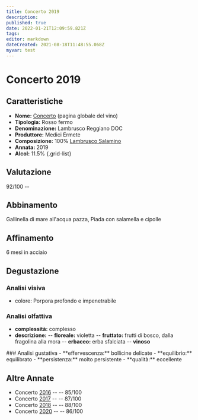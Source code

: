 ```yaml
---
title: Concerto 2019
description: 
published: true
date: 2022-01-21T12:09:59.821Z
tags: 
editor: markdown
dateCreated: 2021-08-18T11:48:55.068Z
myvar: test
---
```


# Concerto 2019

## Caratteristiche
- **Nome:** <span id="nome">[Concerto](/vini/Italia/Emilia/Medici-Ermete/Concerto/scheda-globale)</span> (pagina globale del vino) 
- **Tipologia:** Rosso fermo
- **Denominazione:** <span id="denominazione">Lambrusco Reggiano DOC</span> 
- **Produttore:** <span id="cantina">Medici Ermete</span> 
- **Composizione:** <span id="vitigno">100% [Lambrusco Salamino](/vitigni/Italia/bacca-nera/lambrusco-salamino)</span>
- **Annata:** <span id="annata">2019</span>
- **Alcol:** 11.5%
{.grid-list}

## Valutazione

<span id="punteggio">92/100</span> -- <span class="valutazione"><span class="star-5"></span></span>

## Abbinamento
Gallinella di mare all'acqua pazza, Piada con salamella e cipolle

## Affinamento
6 mesi in acciaio 

## Degustazione

### Analisi visiva
- colore: Porpora profondo e impenetrabile

### Analisi olfattiva
<div class="vini" id="concerto"></div>
<div class="olfattiva-testo">

- **complessità:**  <span id="complessitaVino">complesso</span>
- **descrizione:** 
  -- **<span id="florealeInput">floreale</span>:** violetta
  -- **<span id="fruttatoInput">fruttato</span>:** frutti di bosco, dalla fragolina alla mora
  -- **<span id="vegetaleInput">erbaceo</span>:** erba sfalciata
  -- **<span id="vinosoInput">vinoso</span>**

</div>
### Analisi gustativa
- **effervescenza:** bollicine delicate
- **equilibrio:** equilibrato
- **persistenza:** molto persistente
- **qualità:** eccellente

## Altre Annate
- Concerto [2016](/vini/Italia/Emilia/Medici-Ermete/Concerto/2016) -- <span class="star-3"></span> -- 85/100
- Concerto [2017](/vini/Italia/Emilia/Medici-Ermete/Concerto/2017) -- <span class="star-3"></span> -- 87/100
- Concerto [2018](/vini/Italia/Emilia/Medici-Ermete/Concerto/2018) -- <span class="star-3"></span> -- 88/100
- Concerto [2020](/vini/Italia/Emilia/Medici-Ermete/Concerto/2020) -- <span class="star-3"></span> -- 86/100